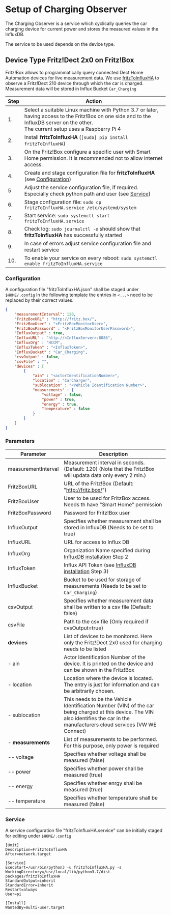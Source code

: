 # Setup of Charging Observer

The Charging Observer is a service which cyclically queries the car charging device for current power and stores the measured values in the InfluxDB.

The service to be used depends on the device type.

## Device Type Fritz!Dect 2x0 on Fritz!Box

Fritz!Box allows to programmatically query connected Dect Home Automation devices for live measurement data.
We use [fritzToInfluxHA](https://github.com/signag/fritzToInfluxHA) to observe a Fritz!Dect 210 device through which the car is charged.
Measurement data will be stored in Influx Bucket ```Car_Charging```

|Step|Action
|----|-----------------------------------------------------
|1.  | Select a suitable Linux machine with Python 3.7 or later, having access to the Fritz!Box on one side and to the InfluxDB server on the other.<br/>The current setup uses a Raspberry Pi 4
|2.  | Install **fritzToInfluxHA** (```[sudo] pip install fritzToInfluxHA```)
|3.  | On the Fritz!Box configure a specific user with Smart Home permission. It is recommended not to allow internet access.
|4.  | Create and stage configuration file for **fritzToInfluxHA** (see [Configuration](#configuration))
|5   | Adjust the service configuration file, if required. Especially check python path and user (see [Service](#service))
|6.  | Stage configuration file: ```sudo cp fritzToInfluxHA.service /etc/systemd/system```
|7.  | Start service: ```sudo systemctl start fritzToInfluxHA.service```
|8.  | Check log: ```sudo journalctl -e``` should show that **fritzToInfluxHA** has successfully started
|9.  | In case of errors adjust service configuration file and restart service
|10. | To enable your service on every reboot: ```sudo systemctl enable fritzToInfluxHA.service```

### Configuration

A configuration file "fritzToInfluxHA.json" shall be staged under ```$HOME/.config```
In the following template the entries in ```<...>``` need to be replaced by their correct values.

```json
{
    "measurementInterval": 120,
    "FritzBoxURL" : "http://fritz.box/",
    "FritzBoxUser" : "<FritzBoxMonitorUser>",
    "FritzBoxPassword" : "<FritzBoxMonitorUserPassword>",
    "InfluxOutput" : true,
    "InfluxURL" : "http://<InfluxServer>:8086",
    "InfluxOrg" : "HCCM",
    "InfluxToken" : "<InfluxToken>",
    "InfluxBucket" : "Car_Charging",
    "csvOutput" : false,
    "csvFile" : "",
    "devices" : [
        {
            "ain" : "<actorIdentificationNumber>",
            "location" : "CarCharger",
            "sublocation" : "<Vehicle Identification Number>",
            "measurements" : {
                "voltage" : false,
                "power" : true,
                "energy" : true,
                "temperature" : false
            }
        }
    ]
}
```

### Parameters

| Parameter            | Description
|----------------------|------------------------------------------------------------------------------------------------------
| measurementInterval  | Measurement interval in seconds. (Default: 120) (Note that the Fritz!Box will updata data only every 2 min.)
| FritzBoxURL          | URL of the Fritz!Box (Default: "http://fritz.box/")
| FritzBoxUser         | User to be used for FritzBox access. Needs th have "Smart Home" permission
| FritzBoxPassword     | Password for Fritz!Box user
| InfluxOutput         | Specifies whether measurement shall be stored in InfluxDB (Needs to be set to true)
| InfluxURL            | URL for access to Influx DB
| InfluxOrg            | Organization Name specified during [InfluxDB installation](setupInfluxDb.md) Step 2
| InfluxToken          | Influx API Token (see [InfluxDB installation](setupInfluxDb.md) Step 3)
| InfluxBucket         | Bucket to be used for storage of measurements (Needs to be set to ```Car_Charging```)
| csvOutput            | Specifies whether measurement data shall be written to a csv file (Default: false)
| csvFile              | Path to the csv file (Only required if cvsOutput=true)
| **devices**          | List of devices to be monitored. Here only the Fritz!Dect 2x0 used for charging needs to be listed
| - ain                | Actor Identification Number of the device. It is printed on the device and can be shown in the Fritz!Box
| - location           | Location where the device is located. The entry is just for information and can be arbitrarily chosen.
| - sublocation        | This needs to be the Vehicle Identification Number (VIN) of the car being charged at this device. The VIN also identifies the car in the manufacturers cloud services (VW WE Connect)
| - **measurements**   | List of measurements to be performed. For this purpose, only power is required
| -- voltage           | Specifies whether voltage shall be measured (false)
| -- power             | Specifies whether power shall be measured (true)
| -- energy            | Specifies whether enrgy shall be measured (true)
| -- temperature       | Specifies whether temperature shall be measured (false)

### Service

A service configuration file "fritzToInfluxHA.service" can be initially staged for editing under ```$HOME/.config```

```code
[Unit]
Description=FritzToInfluxHA
After=network.target

[Service]
ExecStart=/usr/bin/python3 -u fritzToInfluxHA.py -s
WorkingDirectory=/usr/local/lib/python3.7/dist-packages/fritzToInfluxHA
StandardOutput=inherit
StandardError=inherit
Restart=always
User=pi

[Install]
WantedBy=multi-user.target
```
